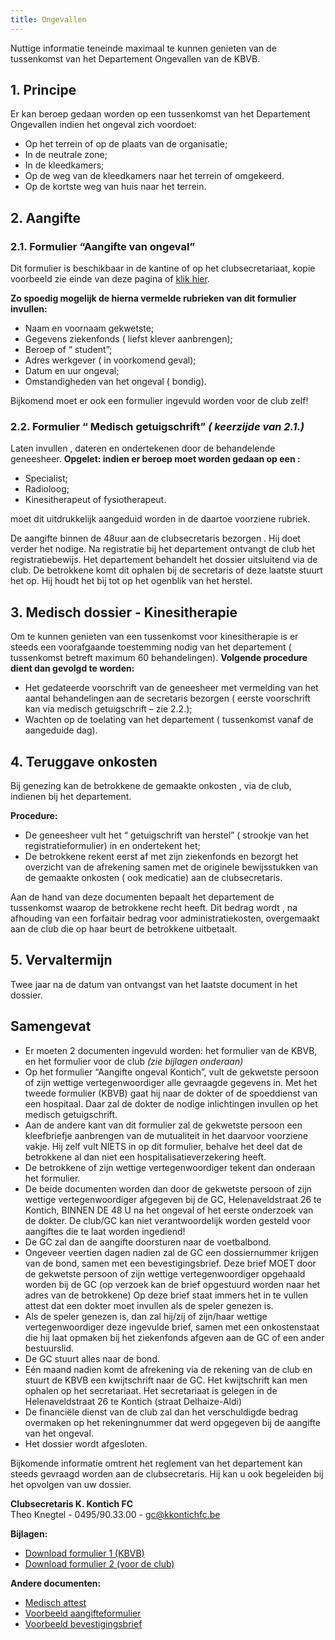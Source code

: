 ```yaml
---
title: Ongevallen
---
```

<p>Nuttige informatie teneinde maximaal te kunnen genieten van de tussenkomst van het Departement Ongevallen van de KBVB.</p>
<h2>1. Principe</h2>
<p>Er kan beroep gedaan worden op een tussenkomst van het Departement Ongevallen indien het ongeval zich voordoet:</p>
<ul>
    <li>Op het terrein of op de plaats van de organisatie;</li>
    <li>In de neutrale zone;</li>
    <li>In de kleedkamers;</li>
    <li>Op de weg van de kleedkamers naar het terrein of omgekeerd.</li>
    <li>Op de kortste weg van huis naar het terrein.</li>
</ul>
<h2>2. Aangifte</h2>
<h3>2.1. Formulier “Aangifte van ongeval”</h3>
<p>Dit formulier is beschikbaar in de kantine of op het clubsecretariaat, kopie voorbeeld zie einde van deze pagina of <a href="#aangifte-formulier" title="Voorbeeld aangifte formulier">klik hier</a>.</p>
<p><strong>Zo spoedig mogelijk de hierna vermelde rubrieken van dit formulier invullen:</strong></p>
<ul>
    <li>Naam en voornaam gekwetste;</li>
    <li>Gegevens ziekenfonds ( liefst klever aanbrengen);</li>
    <li>Beroep of “ student”;</li>
    <li>Adres werkgever ( in voorkomend geval);</li>
    <li>Datum en uur ongeval;</li>
    <li>Omstandigheden van het ongeval ( bondig).</li>
</ul>

<p>Bijkomend moet er ook een formulier ingevuld worden voor de club zelf!</p>
<h3>2.2. Formulier “ Medisch getuigschrift” <i>( keerzijde van 2.1.)</i></h3>
<p>Laten invullen , dateren en ondertekenen door de behandelende geneesheer. <strong>Opgelet: indien er beroep moet worden gedaan op een :</strong></p>
<ul>
    <li>Specialist;</li>
    <li>Radioloog;</li>
    <li>Kinesitherapeut of fysiotherapeut.</li>
</ul>
<p>moet dit uitdrukkelijk aangeduid worden in de daartoe voorziene rubriek.</p>
<p>De aangifte binnen de 48uur aan de clubsecretaris bezorgen . Hij doet verder het nodige. Na registratie bij het departement ontvangt de club het registratiebewijs. Het departement behandelt het dossier uitsluitend via de club. De betrokkene komt dit ophalen bij de secretaris of deze laatste stuurt het op. Hij houdt het bij tot op het ogenblik van het herstel.</p>
<p>
</p>
<h2>3. Medisch dossier  -  Kinesitherapie</h2>
<p>Om te kunnen genieten van een tussenkomst voor kinesitherapie is er steeds een voorafgaande toestemming nodig van het departement ( tussenkomst betreft maximum 60 behandelingen). <strong>Volgende procedure dient dan gevolgd te worden:</strong></p>
<ul>
    <li>Het gedateerde voorschrift van de geneesheer met vermelding van het aantal behandelingen aan de secretaris bezorgen ( eerste voorschrift kan via medisch getuigschrift – zie 2.2.);</li>
    <li>Wachten op de toelating van het departement ( tussenkomst vanaf de aangeduide dag).</li>
</ul>
<h2>4. Teruggave onkosten</h2>
<p>Bij genezing kan de betrokkene de gemaakte onkosten , via de club, indienen bij het departement.</p>
<p><strong>Procedure:</strong></p>
<ul>
    <li>De geneesheer vult het “ getuigschrift van herstel” ( strookje van het registratieformulier) in en ondertekent het;</li>
    <li>De betrokkene rekent eerst af met zijn ziekenfonds en bezorgt het overzicht van de afrekening samen met de originele bewijsstukken van de gemaakte onkosten ( ook medicatie) aan de clubsecretaris.</li>
</ul>
<p>Aan de hand van deze documenten bepaalt het departement de tussenkomst waarop de betrokkene recht heeft. Dit bedrag wordt , na afhouding van een forfaitair bedrag voor administratiekosten, overgemaakt aan de club die op haar beurt de betrokkene uitbetaalt.</p>
<h2>5. Vervaltermijn</h2>
<p>Twee jaar na de datum van ontvangst van het laatste document in het dossier.</p>
<h2>Samengevat</h2>
<ul>
    <li>Er moeten 2 documenten ingevuld worden: het formulier van de KBVB, en het formulier voor de club <i>(zie bijlagen onderaan)</i></li>
    <li>Op het formulier “Aangifte ongeval Kontich”, vult de gekwetste persoon of zijn wettige vertegenwoordiger alle gevraagde gegevens in. Met het tweede formulier (KBVB) gaat hij naar de dokter of de spoeddienst van een hospitaal. Daar zal de dokter de nodige inlichtingen invullen op het medisch getuigschrift.</li>
    <li>Aan de andere kant van dit formulier zal de gekwetste persoon een kleefbriefje aanbrengen van de mutualiteit in het daarvoor voorziene vakje. Hij zelf vult NIETS in op dit formulier, behalve het deel dat de betrokkene al dan niet een hospitalisatieverzekering heeft.</li>
    <li>De betrokkene of zijn wettige vertegenwoordiger tekent dan onderaan het formulier.</li>
    <li>De beide documenten worden dan door de gekwetste persoon of zijn wettige vertegenwoordiger afgegeven bij de GC, Helenaveldstraat 26 te Kontich, BINNEN DE 48 U na het ongeval of het eerste onderzoek van de dokter. De club/GC kan niet verantwoordelijk worden gesteld voor aangiftes die te laat worden ingediend!</li>
    <li>De GC zal dan de aangifte doorsturen naar de voetbalbond.</li>
    <li>Ongeveer veertien dagen nadien zal de GC een dossiernummer krijgen van de bond, samen met een bevestigingsbrief. Deze brief MOET door de gekwetste persoon of zijn wettige vertegenwoordiger opgehaald worden bij de GC (op verzoek kan de brief opgestuurd worden naar het adres van de betrokkene) Op deze brief staat immers het in te vullen attest dat een dokter moet invullen als de speler genezen is.</li>
    <li>Als de speler genezen is, dan zal hij/zij of zijn/haar wettige vertegenwoordiger deze ingevulde brief, samen met een onkostenstaat die hij laat opmaken bij het ziekenfonds afgeven aan de GC of een ander bestuurslid.</li>
    <li>De GC stuurt alles naar de bond.</li>
    <li>Eén maand nadien komt de afrekening via de rekening van de club en stuurt de KBVB een kwijtschrift naar de GC. Het kwijtschrift kan men ophalen op het secretariaat. Het secretariaat is gelegen in de Helenaveldstraat 26 te Kontich (straat Delhaize-Aldi)</li>
    <li>De financiële dienst van de club zal dan het verschuldigde bedrag overmaken op het rekeningnummer dat werd opgegeven bij de aangifte van het ongeval.</li>
    <li>Het dossier wordt afgesloten.</li>
</ul>
<p>Bijkomende informatie omtrent het reglement van het departement kan steeds gevraagd worden aan de clubsecretaris. Hij kan u ook begeleiden bij het opvolgen van uw dossier.</p>
<p><strong>Clubsecretaris K. Kontich FC</strong>
    <br> Theo Knegtel - 0495/90.33.00 - <a href="mailto:gc@kkontichfc.be" title="Mail clubsecretaris K. Kontich FC">gc@kkontichfc.be</a>
</p>
<div id="aangifte-formulier">
    <p><strong>Bijlagen:</strong></p>
    <ul>
        <li>
            <a href="https://res.cloudinary.com/kkontichfc/image/upload/v1564682144/downloads/aangifteformulier_ongeval_2019_azoccl.pdf" title="Klik hier om het aangifteformulier van de KBVB te downloaden">Download formulier 1 (KBVB)</a>
        </li>
        <li>
            <a href="https://res.cloudinary.com/kkontichfc/image/upload/v1561491537/downloads/ongeval-formulier-kontich_ij9fft.pdf" title="Klik hier om het aangifteformulier voor de club te downloaden">Download formulier 2 (voor de club)</a>
        </li>
    </ul>
    <p><strong>Andere documenten:</strong></p>
    <ul>
        <li><a title="Medisch attest" href="https://res.cloudinary.com/kkontichfc/image/upload/v1564682143/nieuws/ongevallen/medisch_attest_vmwwcl.pdf">Medisch attest</a></li>
        <li><a title="Voorbeeld aangifteformulier" href="https://res.cloudinary.com/kkontichfc/image/upload/v1564682143/nieuws/ongevallen/Voorbeeld_aangifteformulier_bond_ithcyx.pdf">Voorbeeld aangifteformulier</a></li>
        <li><a title="Voorbeeld bevestigingsbrief" href="https://res.cloudinary.com/kkontichfc/image/upload/v1564682145/nieuws/ongevallen/voorbeeld_bevestigingsbrief_wdvidu.pdf">Voorbeeld bevestigingsbrief</a></li>
    </ul>
</div>